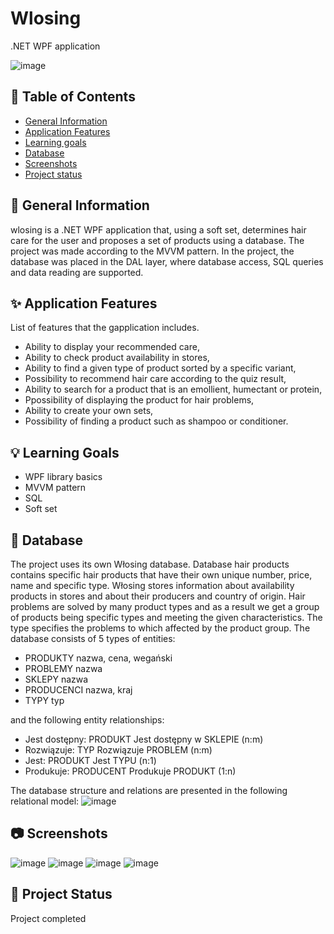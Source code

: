 # Wlosing
.NET WPF application

![image](https://user-images.githubusercontent.com/107064508/225464705-7fc67b4b-5db2-4adc-89ea-3c503769e674.png)


## 📖 Table of Contents
* [General Information](https://github.com/ZuzRad/Wlosing#-general-information)
* [Application Features](https://github.com/ZuzRad/Wlosing#-application-features)
* [Learning goals](https://github.com/ZuzRad/Wlosing#-learning-goals)
* [Database](https://github.com/ZuzRad/Wlosing#-database)
* [Screenshots](https://github.com/ZuzRad/Wlosing#-screenshots)
* [Project status](https://github.com/ZuzRad/Wlosing#-project-status)

## 📝 General Information
wlosing is a .NET WPF application that, using a soft set, determines hair care for the user and proposes a set of products using a database. The project was made according to the MVVM pattern. In the project, the database was placed in the DAL layer, where database access, SQL queries and data reading are supported. 


## ✨ Application Features
List of features that the gapplication includes.
- Ability to display your recommended care,
- Ability to check product availability in stores,
- Ability to find a given type of product sorted by a specific variant,
- Possibility to recommend hair care according to the quiz result,
- Ability to search for a product that is an emollient, humectant or protein,
- Ppossibility of displaying the product for hair problems,
- Ability to create your own sets,
- Possibility of finding a product such as shampoo or conditioner.


## 💡 Learning Goals
- WPF library basics
- MVVM pattern
- SQL
- Soft set

## 📘 Database
The project uses its own Włosing database. Database
hair products contains specific hair products that have their own
unique number, price, name and specific type. Włosing stores information about availability
products in stores and about their producers and country of origin. Hair problems
are solved by many product types and as a result we get a group of products being
specific types and meeting the given characteristics. The type specifies the problems to which
affected by the product group. The database consists of 5 types of entities:
- PRODUKTY nazwa, cena, wegański
- PROBLEMY nazwa
- SKLEPY nazwa
- PRODUCENCI nazwa, kraj
- TYPY typ

and the following entity relationships:

- Jest dostępny: PRODUKT Jest dostępny w SKLEPIE (n:m)
- Rozwiązuje: TYP Rozwiązuje PROBLEM (n:m)
- Jest: PRODUKT Jest TYPU (n:1)
- Produkuje: PRODUCENT Produkuje PRODUKT (1:n)

The database structure and relations are presented in the following relational model:
![image](https://user-images.githubusercontent.com/107064508/225462026-6f6adec5-35f6-4d71-9086-bd5fc3659706.png)


## 📷 Screenshots
![image](https://user-images.githubusercontent.com/107064508/225464887-63267094-0ff4-4435-9a88-e0d18868ebd7.png)
![image](https://user-images.githubusercontent.com/107064508/225464949-bc1aab7b-5625-4d62-89fd-d6343c187dc4.png)
![image](https://user-images.githubusercontent.com/107064508/225464961-5b4337dd-e677-4ad0-86e0-af6b39a9ada1.png)
![image](https://user-images.githubusercontent.com/107064508/225464976-fecd088e-78ff-4f34-92ba-00a1c695966b.png)


## 🌱 Project Status
Project completed

